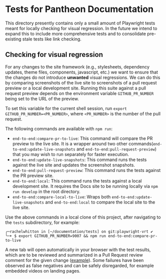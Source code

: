 # Tests for Pantheon Documentation

This directory presently contains only a small amount of Playwright tests meant for locally checking for visual regression. In the future we intend to expand this to include more comprehensive tests and to consolidate pre-existing stale tests like link checking.

## Checking for visual regression

For any changes to the site framework (e.g., stylesheets, dependency updates, theme files, components, javascript, etc.) we want to ensure that the changes do not introduce **unwanted** visual regressions. We can do this by comparing screenshots of the live site to screenshots of a pull request preview or a local development site. Running this suite against a pull request preview depends on the environment variable `GITHUB_PR_NUMBER` being set to the URL of the preview.

To set this variable for the current shell session, run `export GITHUB_PR_NUMBER=<PR_NUMBER>`, where `<PR_NUMBER>` is the number of the pull request.

The following commands are available with `npm run`:

* `end-to-end:compare-pr-to-live`: This command will compare the PR preview to the live site. It is a wrapper around two other commands(`end-to-end:update-live-snapshots` and `end-to-end:pull-request-preview`) that you may wish to run separately for faster execution.
* `end-to-end:update-live-snapshots`: This command runs the tests against the live site and updates the screenshot snapshots.
* `end-to-end:pull-request-preview`: This command runs the tests against the PR preview site.
* `end-to-end:local`: This command runs the tests against a local development site. It requires the Docs site to be running locally via `npm run develop` in the root directory.
* `end-to-end:compare-local-to-live`: Wraps both `end-to-end:update-live-snapshots` and `end-to-end:local` to compare the local site to the live site.

Use the above commands in a local clone of this project, after navigating to the `tests` subdirectory, for example:

```
╭─rachelwhitton in [~/documentation/tests] on git:playwright-vrt ✔︎
╰─➤ $ export GITHUB_PR_NUMBER=9007 && npm run end-to-end:compare-pr-to-live
```

A new tab will open automatically in your browser with the test results, which are to be reviewed and summarized in a Pull Request review comment for the given change ([example](https://github.com/pantheon-systems/documentation/pull/9036#pullrequestreview-2108883082)). Some failures have been observed as false negatives and can be safely disregarded, for example embedded videos on landing pages.
